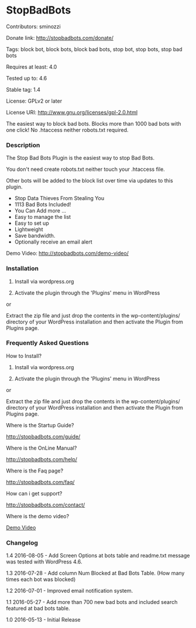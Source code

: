 # StopBadBots
Contributors: sminozzi

Donate link: http://stopbadbots.com/donate/

Tags: block bot, block bots, block bad bots, stop bot, stop bots, stop bad bots

Requires at least: 4.0

Tested up to: 4.6

Stable tag: 1.4

License: GPLv2 or later

License URI: http://www.gnu.org/licenses/gpl-2.0.html


The easiest way to block bad bots. Blocks more than 1000 bad bots with one click! No .htaccess neither robots.txt required.

### Description


 The Stop Bad Bots Plugin is the easiest way to stop Bad Bots.


  You don't need create robots.txt neither touch your .htaccess file.

</p>

 
 Other bots will be added to the block list over time via updates to this plugin. 


- Stop Data Thieves From Stealing You 
- 1113 Bad Bots Included!
- You Can Add more ...
- Easy to manage the list
- Easy to set up
- Lightweight
- Save bandwidth.
- Optionally receive an email alert


Demo Video: http://stopbadbots.com/demo-video/


### Installation 


1) Install via wordpress.org

2) Activate the plugin through the 'Plugins' menu in WordPress

or

Extract the zip file and just drop the contents in the wp-content/plugins/ directory of your WordPress installation and then activate the Plugin from Plugins page.



### Frequently Asked Questions 

How to Install?

1) Install via wordpress.org

2) Activate the plugin through the 'Plugins' menu in WordPress

or

Extract the zip file and just drop the contents in the wp-content/plugins/ directory of your WordPress installation and then activate the Plugin from Plugins page.


Where is the Startup Guide?

http://stopbadbots.com/guide/


Where is the OnLine Manual?

http://stopbadbots.com/help/


Where is the Faq page?

http://stopbadbots.com/faq/


How can i get support?

http://stopbadbots.com/contact/


Where is the demo video?

<a href="http://stopbadbots.com/demo-video/">Demo Video</a>




### Changelog 
1.4 2016-08-05 -  Add Screen Options at bots table and readme.txt message was tested with WordPress 4.6. 

1.3 2016-07-28 -  Add column Num Blocked at Bad Bots Table. (How many times each bot was blocked)

1.2 2016-07-01 -  Improved email notification system.

1.1 2016-05-27 -  Add more than 700 new bad bots and included search featured at bad bots table.

1.0 2016-05-13 -  Initial Release
